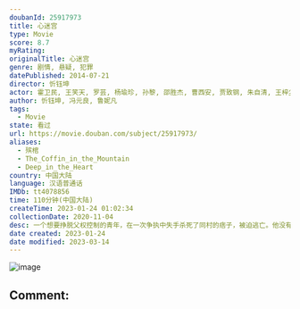```yaml
---
doubanId: 25917973
title: 心迷宫
type: Movie
score: 8.7
myRating: 
originalTitle: 心迷宫
genre: 剧情, 悬疑, 犯罪
datePublished: 2014-07-21
director: 忻钰坤
actor: 霍卫民, 王笑天, 罗芸, 杨瑜珍, 孙黎, 邵胜杰, 曹西安, 贾致钢, 朱自清, 王梓尘, 赵梓彤, 贾世忠, 袁满, 陈梅生, 张景素, 平坦, 金子, 张建军
author: 忻钰坤, 冯元良, 鲁妮凡
tags:
  - Movie
state: 看过
url: https://movie.douban.com/subject/25917973/
aliases:
  - 殡棺
  - The_Coffin_in_the_Mountain
  - Deep_in_the_Heart
country: 中国大陆
language: 汉语普通话
IMDb: tt4078856
time: 110分钟(中国大陆)
createTime: 2023-01-24 01:02:34
collectionDate: 2020-11-04
desc: 一个想要挣脱父权控制的青年，在一次争执中失手杀死了同村的痞子，被迫逃亡。他没有想过会用这样的方式逃离安逸的生活，离开之际却惊人的发现宿命早已将他和专制的父亲紧紧连接在一起，走或留他都将失去一切。一个...
date created: 2023-01-24
date modified: 2023-03-14
---
```


![image](p2276780256.jpg)

Comment:
---
